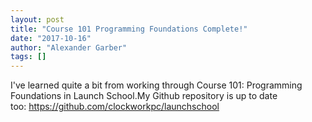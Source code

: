 ```yaml
---
layout: post
title: "Course 101 Programming Foundations Complete!"
date: "2017-10-16"
author: "Alexander Garber"
tags: []
---
```


I've learned quite a bit from working through Course 101: Programming Foundations in Launch School.My Github repository is up to date too: https://github.com/clockworkpc/launchschool